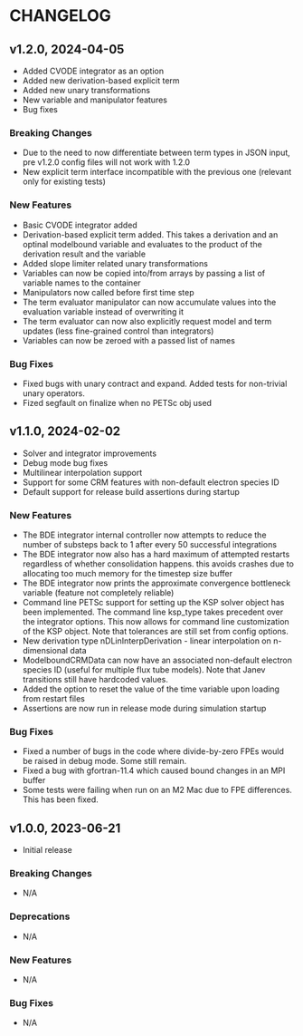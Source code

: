 # CHANGELOG

## v1.2.0, 2024-04-05

- Added CVODE integrator as an option
- Added new derivation-based explicit term
- Added new unary transformations
- New variable and manipulator features
- Bug fixes

### Breaking Changes

- Due to the need to now differentiate between term types in JSON input, pre v1.2.0 config files will not work with 1.2.0
- New explicit term interface incompatible with the previous one (relevant only for existing tests)

### New Features

- Basic CVODE integrator added
- Derivation-based explicit term added. This takes a derivation and an optinal modelbound variable and evaluates to the product of the derivation result and the variable
- Added slope limiter related unary transformations 
- Variables can now be copied into/from arrays by passing a list of variable names to the container
- Manipulators now called before first time step
- The term evaluator manipulator can now accumulate values into the evaluation variable instead of overwriting it
- The term evaluator can now also explicitly request model and term updates (less fine-grained control than integrators)
- Variables can now be zeroed with a passed list of names

### Bug Fixes

- Fixed bugs with unary contract and expand. Added tests for non-trivial unary operators. 
- Fized segfault on finalize when no PETSc obj used

## v1.1.0, 2024-02-02

- Solver and integrator improvements
- Debug mode bug fixes
- Multilinear interpolation support
- Support for some CRM features with non-default electron species ID
- Default support for release build assertions during startup

### New Features

- The BDE integrator internal controller now attempts to reduce the number of substeps back to 1 after every 50 successful integrations
- The BDE integrator now also has a hard maximum of attempted restarts regardless of whether consolidation happens. this avoids crashes due to allocating too much memory for the timestep size buffer
- The BDE integrator now prints the approximate convergence bottleneck variable (feature not completely reliable)
- Command line PETSc support for setting up the KSP solver object has been implemented. The command line ksp_type takes precedent over the integrator options. This now allows for command line customization of the KSP object. Note that tolerances are still set from config options. 
- New derivation type nDLinInterpDerivation - linear interpolation on n-dimensional data
- ModelboundCRMData can now have an associated non-default electron species ID (useful for multiple flux tube models). Note that Janev transitions still have hardcoded values. 
- Added the option to reset the value of the time variable upon loading from restart files
- Assertions are now run in release mode during simulation startup

### Bug Fixes

- Fixed a number of bugs in the code where divide-by-zero FPEs would be raised in debug mode. Some still remain.
- Fixed a bug with gfortran-11.4 which caused bound changes in an MPI buffer
- Some tests were failing when run on an M2 Mac due to FPE differences. This has been fixed. 

## v1.0.0, 2023-06-21

- Initial release

### Breaking Changes

- N/A

### Deprecations

- N/A

### New Features

- N/A

### Bug Fixes

- N/A

